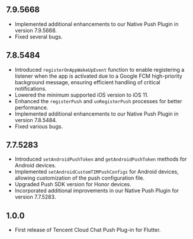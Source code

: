 ## 7.9.5668
* Implemented additional enhancements to our Native Push Plugin in version 7.9.5668.
* Fixed several bugs.

## 7.8.5484

* Introduced `registerOnAppWakeUpEvent` function to enable registering a listener when the app is activated due to a Google FCM high-priority background message, ensuring efficient handling of critical notifications.
* Lowered the minimum supported iOS version to iOS 11.
* Enhanced the `registerPush` and `unRegisterPush` processes for better performance.
* Implemented additional enhancements to our Native Push Plugin in version 7.8.5484.
* Fixed various bugs.

## 7.7.5283

* Introduced `setAndroidPushToken` and `getAndroidPushToken` methods for Android devices.
* Implemented `setAndroidCustomTIMPushConfigs` for Android devices, allowing customization of the
  push configuration file.
* Upgraded Push SDK version for Honor devices.
* Incorporated additional improvements in our Native Push Plugin for version 7.7.5283.

## 1.0.0

* First release of Tencent Cloud Chat Push Plug-in for Flutter.